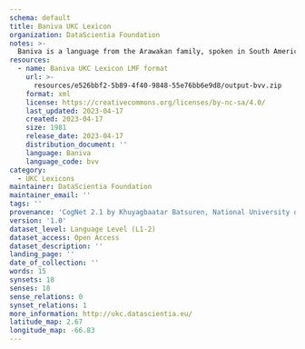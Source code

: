 ```yaml
---
schema: default
title: Baniva UKC Lexicon
organization: DataScientia Foundation
notes: >-
  Baniva is a language from the Arawakan family, spoken in South America. The UKC Lexicon of Baniva is represented as a lexico-semantic network. It consists of words, word senses, synsets, as well as sense-level and synset-level relationships.
resources:
  - name: Baniva UKC Lexicon LMF format
    url: >-
      resources/e526bbf2-5b89-4f40-9848-55e76bb6e9d8/output-bvv.zip
    format: xml
    license: https://creativecommons.org/licenses/by-nc-sa/4.0/
    last_updated: 2023-04-17
    created: 2023-04-17
    size: 1981
    release_date: 2023-04-17
    distribution_document: ''
    language: Baniva
    language_code: bvv
category:
  - UKC Lexicons
maintainer: DataScientia Foundation
maintainer_email: ''
tags: ''
provenance: 'CogNet 2.1 by Khuyagbaatar Batsuren, National University of Mongolia (http://cognet.ukc.disi.unitn.it); Native Languages of the Americas 2021.11. by Laura Redish and Orrin Lewis (http://www.native-languages.org); Princeton WordNet 2.1 by Princeton University (https://wordnet.princeton.edu)'
version: '1.0'
dataset_level: Language Level (L1-2)
dataset_access: Open Access
dataset_description: ''
landing_page: ''
date_of_collection: ''
words: 15
synsets: 18
senses: 18
sense_relations: 0
synset_relations: 1
more_information: http://ukc.datascientia.eu/
latitude_map: 2.67
longitude_map: -66.83
---
```

